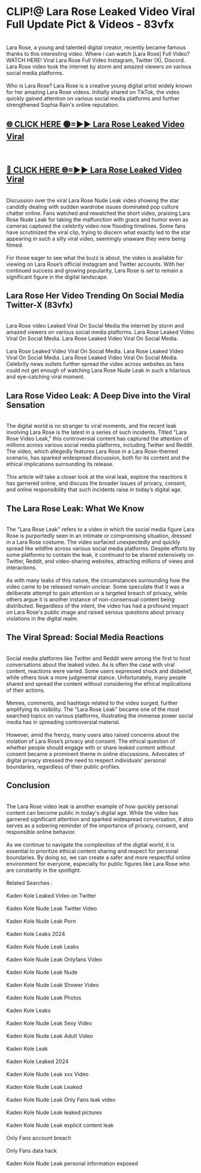 # CLIP!@ Lara Rose Leaked Video Viral Full Update Pict & Videos - 83vfx
<br>
Lara Rose, a young and talented digital creator, recently became famous thanks to this interesting video. Where i can watch [Lara Rose] Full Video? WATCH HERE! Viral Lara Rose Full Video Instagram, Twitter (X), Discord. Lara Rose video took the internet by storm and amazed viewers on various social media platforms.
<br><br>
Who is Lara Rose? Lara Rose is a creative young digital artist widely known for her amazing Lara Rose videos. Initially shared on TikTok, the video quickly gained attention on various social media platforms and further strengthened Sophia Rain's online reputation.
<br>
<h2><a href="https://bestclip.site?title=Lara_Rose">🌐 CLICK HERE 🟢=►► Lara Rose Leaked Video Viral</a></h2>
<br>
<h2><a href="https://bestclip.site?title=Lara_Rose">🔴 CLICK HERE 🌐=►► Lara Rose Leaked Video Viral</a></h2>
<br>
Discussion over the viral Lara Rose Nude Leak video showing the star candidly dealing with sudden wardrobe issues dominated pop culture chatter online. Fans watched and rewatched the short video, praising Lara Rose Nude Leak for taking the malfunction with grace and humor even as cameras captured the celebrity video now flooding timelines. Some fans have scrutinized the viral clip, trying to discern what exactly led to the star appearing in such a silly viral video, seemingly unaware they were being filmed.
<br><br>
For those eager to see what the buzz is about, the video is available for viewing on Lara Rose’s official Instagram and Twitter accounts. With her continued success and growing popularity, Lara Rose is set to remain a significant figure in the digital landscape.
<br>
<h2>Lara Rose Her Video Trending On Social Media Twitter-X (83vfx)</h2>
<br>
Lara Rose video Leaked Viral On Social Media the internet by storm and amazed viewers on various social media platforms. Lara Rose Leaked Video Viral On Social Media. Lara Rose Leaked Video Viral On Social Media.
<br><br>
Lara Rose Leaked Video Viral On Social Media. Lara Rose Leaked Video Viral On Social Media. Lara Rose Leaked Video Viral On Social Media. Celebrity news outlets further spread the video across websites as fans could not get enough of watching Lara Rose Nude Leak in such a hilarious and eye-catching viral moment.
<br>
<h2>Lara Rose Video Leak: A Deep Dive into the Viral Sensation</h2>
<br>
The digital world is no stranger to viral moments, and the recent leak involving Lara Rose is the latest in a series of such incidents. Titled "Lara Rose Video Leak," this controversial content has captured the attention of millions across various social media platforms, including Twitter and Reddit. The video, which allegedly features Lara Rose in a Lara Rose-themed scenario, has sparked widespread discussion, both for its content and the ethical implications surrounding its release.
<br><br>
This article will take a closer look at the viral leak, explore the reactions it has garnered online, and discuss the broader issues of privacy, consent, and online responsibility that such incidents raise in today’s digital age.
<br>
<h2>The Lara Rose Leak: What We Know</h2>
<br>
The "Lara Rose Leak" refers to a video in which the social media figure Lara Rose is purportedly seen in an intimate or compromising situation, dressed in a Lara Rose costume. The video surfaced unexpectedly and quickly spread like wildfire across various social media platforms. Despite efforts by some platforms to contain the leak, it continued to be shared extensively on Twitter, Reddit, and video-sharing websites, attracting millions of views and interactions.
<br><br>
As with many leaks of this nature, the circumstances surrounding how the video came to be released remain unclear. Some speculate that it was a deliberate attempt to gain attention or a targeted breach of privacy, while others argue it is another instance of non-consensual content being distributed. Regardless of the intent, the video has had a profound impact on Lara Rose's public image and raised serious questions about privacy violations in the digital realm.
<br>
<h2>The Viral Spread: Social Media Reactions</h2>
<br>
Social media platforms like Twitter and Reddit were among the first to host conversations about the leaked video. As is often the case with viral content, reactions were varied. Some users expressed shock and disbelief, while others took a more judgmental stance. Unfortunately, many people shared and spread the content without considering the ethical implications of their actions.
<br><br>
Memes, comments, and hashtags related to the video surged, further amplifying its visibility. The "Lara Rose Leak" became one of the most searched topics on various platforms, illustrating the immense power social media has in spreading controversial material.
<br><br>
However, amid the frenzy, many users also raised concerns about the violation of Lara Rose’s privacy and consent. The ethical question of whether people should engage with or share leaked content without consent became a prominent theme in online discussions. Advocates of digital privacy stressed the need to respect individuals' personal boundaries, regardless of their public profiles.
<br>
<h2>Conclusion</h2>
<br>
The Lara Rose video leak is another example of how quickly personal content can become public in today's digital age. While the video has garnered significant attention and sparked widespread conversation, it also serves as a sobering reminder of the importance of privacy, consent, and responsible online behavior.
<br><br>
As we continue to navigate the complexities of the digital world, it is essential to prioritize ethical content sharing and respect for personal boundaries. By doing so, we can create a safer and more respectful online environment for everyone, especially for public figures like Lara Rose who are constantly in the spotlight.
<br><br>
Related Searches :
<br><br>
Kaden Kole Leaked Video on Twitter
<br><br>
Kaden Kole Nude Leak Twitter Video
<br><br>
Kaden Kole Nude Leak Porn
<br><br>
Kaden Kole Leaks 2024
<br><br>
Kaden Kole Nude Leak Leaks
<br><br>
Kaden Kole Nude Leak Onlyfans Video
<br><br>
Kaden Kole Nude Leak Nude
<br><br>
Kaden Kole Nude Leak Shower Video
<br><br>
Kaden Kole Nude Leak Photos
<br><br>
Kaden Kole Leaks
<br><br>
Kaden Kole Nude Leak Sexy Video
<br><br>
Kaden Kole Nude Leak Adult Video
<br><br>
Kaden Kole Leak
<br><br>
Kaden Kole Leaked 2024
<br><br>
Kaden Kole Nude Leak xxx Video
<br><br>
Kaden Kole Nude Leak Leaked
<br><br>
Kaden Kole Nude Leak Only Fans leak video
<br><br>
Kaden Kole Nude Leak leaked pictures
<br><br>
Kaden Kole Nude Leak explicit content leak
<br><br>
Only Fans account breach
<br><br>
Only Fans data hack
<br><br>
Kaden Kole Nude Leak personal information exposed